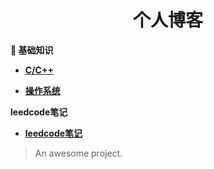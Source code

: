 <h1 align="center">个人博客</h1>


**🚀 基础知识**

- <font style="font-weight:bold; color:#4169E1;text-decoration:underline;" target="_blank">[C/C++](doc/基础知识/C++基础/README.md)</font>
  

- <font style="font-weight:bold; color:#4169E1;text-decoration:underline;" target="_blank">[操作系统](doc/基础知识/操作系统/README.md)</font>

  
  
  
  

**leedcode笔记**  

- <font style="font-weight:bold; color:#4169E1;text-decoration:underline;" target="_blank">[leedcode笔记](doc/leedcode题解/README.md)</font>
  
  
  
  


> An awesome project.

